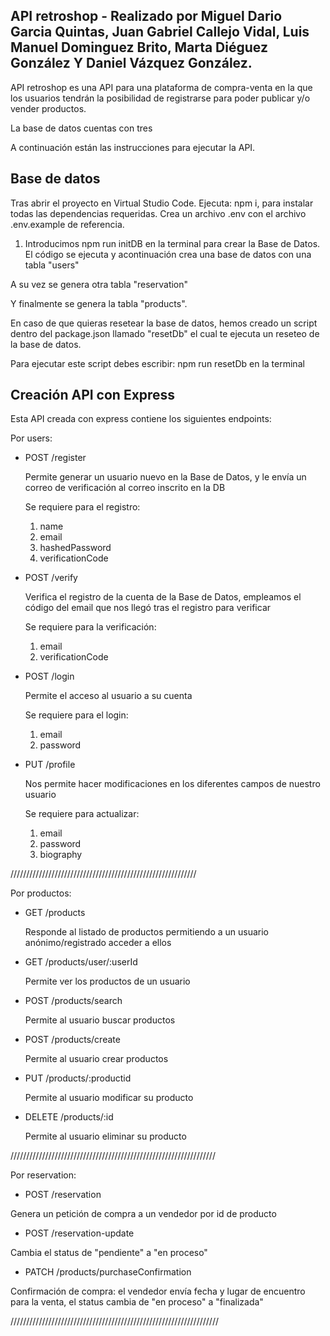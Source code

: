 ## API retroshop - Realizado por Miguel Dario Garcia Quintas, Juan Gabriel Callejo Vidal, Luis Manuel Dominguez Brito, Marta Diéguez González Y Daniel Vázquez González.

API retroshop es una API para una plataforma de compra-venta en la que los usuarios tendrán la posibilidad de registrarse para poder publicar y/o vender productos.

La base de datos cuentas con tres 

A continuación están las instrucciones para ejecutar la API.

## Base de datos

Tras abrir el proyecto en Virtual Studio Code. Ejecuta: npm i, para instalar todas las dependencias requeridas. 
Crea un archivo .env con el archivo .env.example de referencia.

1. Introducimos npm run initDB en la terminal para crear la Base de Datos. El código se ejecuta y acontinuación crea una base de datos con una tabla "users"

A su vez se genera otra tabla "reservation"

Y finalmente se genera la tabla "products".

En caso de que quieras resetear la base de datos, hemos creado un script dentro del package.json llamado "resetDb" el cual te ejecuta un reseteo de la base de datos.

Para ejecutar este script debes escribir: npm run resetDb en la terminal

## Creación API con Express

Esta API creada con express contiene los siguientes endpoints:

Por users:

- POST /register

  Permite generar un usuario nuevo en la Base de Datos, y le envía un correo de verificación 
  al correo inscrito en la DB

  Se requiere para el registro:
   
   1. name
   2. email
   3. hashedPassword
   4. verificationCode

- POST /verify

  Verifica el registro de la cuenta de la Base de Datos, empleamos el código del email 
  que nos llegó tras el registro para verificar

  Se requiere para la verificación:
   
   1. email
   2. verificationCode
   
- POST /login

  Permite el acceso al usuario a su cuenta

  Se requiere para el login:
   
   1. email
   2. password

- PUT /profile

  Nos permite hacer modificaciones en los diferentes campos de nuestro usuario

  Se requiere para actualizar:
   
   1. email
   2. password
   3. biography

///////////////////////////////////////////////////////////

Por productos:

- GET /products

   Responde al listado de productos permitiendo a un usuario anónimo/registrado acceder a ellos

- GET /products/user/:userId

  Permite ver los productos de un usuario

- POST /products/search
 
  Permite al usuario buscar productos

- POST /products/create

  Permite al usuario crear productos 

- PUT /products/:productid

  Permite al usuario modificar su producto 

- DELETE /products/:id

  Permite al usuario eliminar su producto 

/////////////////////////////////////////////////////////////////

Por reservation:

- POST /reservation

 Genera un petición de compra a un vendedor por id de producto

- POST /reservation-update

 Cambia el status de "pendiente" a "en proceso"

- PATCH /products/purchaseConfirmation

Confirmación de compra: el vendedor envía fecha y lugar de encuentro para la venta, el status cambia de "en proceso" a "finalizada"

//////////////////////////////////////////////////////////////////




